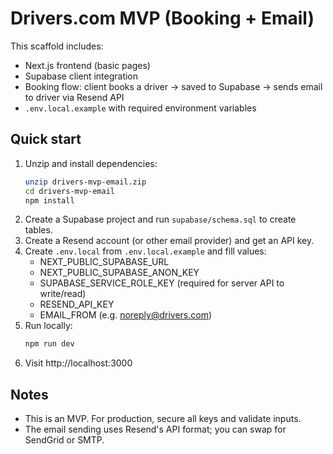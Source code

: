 # Drivers.com MVP (Booking + Email)

This scaffold includes:
- Next.js frontend (basic pages)
- Supabase client integration
- Booking flow: client books a driver -> saved to Supabase -> sends email to driver via Resend API
- `.env.local.example` with required environment variables

## Quick start
1. Unzip and install dependencies:
   ```bash
   unzip drivers-mvp-email.zip
   cd drivers-mvp-email
   npm install
   ```
2. Create a Supabase project and run `supabase/schema.sql` to create tables.
3. Create a Resend account (or other email provider) and get an API key.
4. Create `.env.local` from `.env.local.example` and fill values:
   - NEXT_PUBLIC_SUPABASE_URL
   - NEXT_PUBLIC_SUPABASE_ANON_KEY
   - SUPABASE_SERVICE_ROLE_KEY (required for server API to write/read)
   - RESEND_API_KEY
   - EMAIL_FROM (e.g. noreply@drivers.com)
5. Run locally:
   ```bash
   npm run dev
   ```
6. Visit http://localhost:3000

## Notes
- This is an MVP. For production, secure all keys and validate inputs.
- The email sending uses Resend's API format; you can swap for SendGrid or SMTP.
